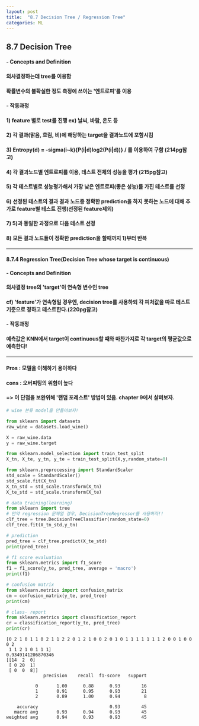 ```yaml
---
layout: post
title:  "8.7 Decision Tree / Regression Tree"
categories: ML
---
```




## 8.7 Decision Tree
#### - Concepts and Definition
#### 의사결정하는데 tree를 이용함
#### 확률변수의 불확실한 정도 측정에 쓰이는 '엔트로피'를 이용
#### - 작동과정
#### 1) feature 별로 test를 진행 ex) 날씨, 바람, 온도 등
#### 2) 각 결과(맑음, 흐림, 비)에 해당하는 target을 결과노드에 포함시킴
#### 3) Entropy(d) = -sigma(i~k){P(i|d)log2(P(i|d))} / 를 이용하여 구함 (214pg참고)
#### 4) 각 결과노드별 엔트로피를 이용, 테스트 전체의 성능을 평가 (215pg참고)
#### 5) 각 테스트별로 성능평가해서 가장 낮은 엔트로피(좋은 성능)를 가진 테스트를 선정
#### 6) 선정된 테스트의 결과 결과 노드중 정확한 prediction을 하지 못하는 노드에 대해 추가로 feature별 테스트 진행(선정된 feature제외)
#### 7) 5)과 동일한 과정으로 다음 테스트 선정
#### 8) 모든 결과 노드들이 정확한 prediction을 할때까지 1)부터 반복
____________________________________________________________
#### 8.7.4 Regression Tree(Decision Tree whose target is continuous)
#### - Concepts and Definition
#### 의사결정 tree의 'target'이 연속형 변수인 tree
#### cf) 'feature'가 연속형일 경우엔, decision tree를 사용하되 각 피처값을 따로 테스트 기준으로 정하고 테스트한다.(220pg참고) 
#### - 작동과정
#### 예측값은 KNN에서 target이 continuous할 때와 마찬가지로 각 target의 평균값으로 예측한다!
____________________________________________________________
#### Pros : 모델을 이해하기 용이하다
#### cons : 오버피팅의 위험이 높다
#### => 이 단점을 보완위해 '랜덤 포레스트' 방법이 있음. chapter 9에서 살펴보자. 





```python
# wine 분류 model을 만들어보자!

from sklearn import datasets
raw_wine = datasets.load_wine()

X = raw_wine.data
y = raw_wine.target

from sklearn.model_selection import train_test_split
X_tn, X_te, y_tn, y_te = train_test_split(X,y,random_state=0)

from sklearn.preprocessing import StandardScaler
std_scale = StandardScaler()
std_scale.fit(X_tn)
X_tn_std = std_scale.transform(X_tn)
X_te_std = std_scale.transform(X_te)

# data training(learning)
from sklearn import tree
# 만약 regression 문제일 경우, DecisionTreeRegressor를 사용하자!!
clf_tree = tree.DecisionTreeClassifier(random_state=0)
clf_tree.fit(X_tn_std,y_tn)

# prediction
pred_tree = clf_tree.predict(X_te_std)
print(pred_tree)

# f1 score evaluation
from sklearn.metrics import f1_score
f1 = f1_score(y_te, pred_tree, average = 'macro')
print(f1)

# confusion matrix
from sklearn.metrics import confusion_matrix
cm = confusion_matrix(y_te, pred_tree)
print(cm)

# class- report
from sklearn.metrics import classification_report
cr = classification_report(y_te, pred_tree)
print(cr)

```

    [0 2 1 0 1 1 0 2 1 1 2 2 0 1 2 1 0 0 2 0 1 0 1 1 1 1 1 1 1 2 0 0 1 0 0 0 2
     1 1 2 1 0 1 1 1]
    0.9349141206870346
    [[14  2  0]
     [ 0 20  1]
     [ 0  0  8]]
                  precision    recall  f1-score   support
    
               0       1.00      0.88      0.93        16
               1       0.91      0.95      0.93        21
               2       0.89      1.00      0.94         8
    
        accuracy                           0.93        45
       macro avg       0.93      0.94      0.93        45
    weighted avg       0.94      0.93      0.93        45
    

